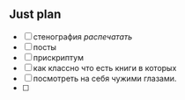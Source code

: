 ## Just plan
- [ ] стенография *распечатать*
- [ ] посты
- [ ] прискриптум
- [ ] как классно что есть книги в которых 
- [ ] посмотреть на себя чужими глазами.
- [ ]
